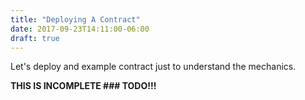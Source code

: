 ```yaml
---
title: "Deploying A Contract"
date: 2017-09-23T14:11:00-06:00
draft: true
---
```


Let's deploy and example contract just to understand the mechanics.

**THIS IS INCOMPLETE ### TODO!!!**
